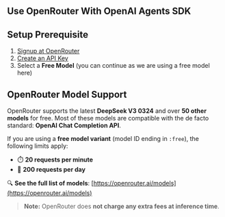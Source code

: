 ## Use OpenRouter With OpenAI Agents SDK

## Setup Prerequisite

1. [Signup at OpenRouter](https://openrouter.ai/)
2. [Create an API Key](https://openrouter.ai/keys)
3. Select a **Free Model** (you can continue as we are using a free model here)

## OpenRouter Model Support

OpenRouter supports the latest **DeepSeek V3 0324** and over **50 other models** for free. Most of these models are compatible with the de facto standard: **OpenAI Chat Completion API**.

If you are using a **free model variant** (model ID ending in `:free`), the following limits apply:

- ⏱️ **20 requests per minute**
- 📅 **200 requests per day**

🔍 **See the full list of models**: [https://openrouter.ai/models](https://openrouter.ai/models)

> **Note:** OpenRouter does **not charge any extra fees at inference time**.
